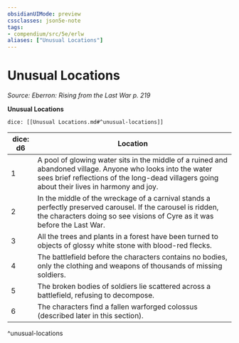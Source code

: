```yaml
---
obsidianUIMode: preview
cssclasses: json5e-note
tags:
- compendium/src/5e/erlw
aliases: ["Unusual Locations"]
---
```

# Unusual Locations
*Source: Eberron: Rising from the Last War p. 219* 

**Unusual Locations**

`dice: [[Unusual Locations.md#^unusual-locations]]`

| dice: d6 | Location |
|----------|----------|
| 1 | A pool of glowing water sits in the middle of a ruined and abandoned village. Anyone who looks into the water sees brief reflections of the long-dead villagers going about their lives in harmony and joy. |
| 2 | In the middle of the wreckage of a carnival stands a perfectly preserved carousel. If the carousel is ridden, the characters doing so see visions of Cyre as it was before the Last War. |
| 3 | All the trees and plants in a forest have been turned to objects of glossy white stone with blood-red flecks. |
| 4 | The battlefield before the characters contains no bodies, only the clothing and weapons of thousands of missing soldiers. |
| 5 | The broken bodies of soldiers lie scattered across a battlefield, refusing to decompose. |
| 6 | The characters find a fallen warforged colossus (described later in this section). |
^unusual-locations
